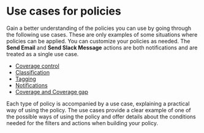 # Use cases for policies

Gain a better understanding of the policies you can use by going through the following use cases. These are only examples of some situations where policies can be applied. You can customize your policies as needed. The **Send Email** and **Send Slack Message** actions are both notifications and are treated as a single use case.&#x20;

* [Coverage control](coverage-control-policy-use-case.md)
* [Classification](classification-policy-use-case.md)
* [Tagging](tagging-policy-use-case.md)
* [Notifications](notification-policy-use-case.md)
* [Coverage and Coverage gap](coverage-and-coverage-gap-policies.md)

Each type of policy is accompanied by a use case, explaining a practical way of using the policy. The use cases provide a clear example of one of the possible ways of using the policy and offer details about the conditions needed for the filters and actions when building your policy.
